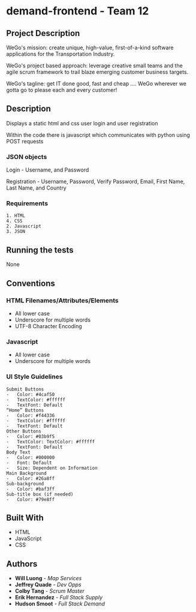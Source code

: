 # demand-frontend - Team 12

## Project Description 

WeGo's mission: create unique, high-value, first-of-a-kind software applications for the Transportation Industry.

WeGo's project based approach: leverage creative small teams and the agile scrum framework to trail blaze emerging customer business targets.

WeGo's tagline: get IT done good, fast and cheap .... WeGo wherever we gotta go to please each and every customer!

## Description

Displays a static html and css user login and user registration

Within the code there is javascript which communicates with python using POST requests

### JSON objects

Login - Username, and Password

Registration - Username, Password, Verify Password, Email, First Name, Last Name, and Country

### Requirements

```
1. HTML
4. CSS
2. Javascript
3. JSON
```

## Running the tests

None

## Conventions


### HTML Filenames/Attributes/Elements
- All lower case
- Underscore for multiple words
- UTF-8 Character Encoding


### Javascript
- All lower case
- Underscore for multiple words

### UI Style Guidelines

```
Submit Buttons
-	Color: #4caf50
-	TextColor: #ffffff
-	TextFont: Default
“Home” Buttons
-	Color: #f44336
-	TextColor: #ffffff
-	TextFont: Default
Other Buttons
-	Color: #03b9f5
-	TextColor: TextColor: #ffffff
-	TextFont: Default
Body Text
-	Color: #000000
-	Font: Default
-	Size: Dependent on Information
Main Background
-	Color: #26a8ff
Sub-background
-	Color: #baf3ff
Sub-title box (if needed)
-	Color: #79e8ff
```

## Built With

* HTML
* JavaScript
* CSS

## Authors

* **Will Luong** - *Map Services* 
* **Jeffrey Quade** - *Dev Opps* 
* **Colby Tang** - *Scrum Master* 
* **Erik Hernandez** - *Full Stack Supply* 
* **Hudson Smoot** - *Full Stack Demand* 